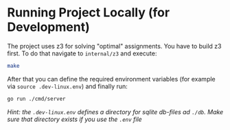 # Running Project Locally (for Development) 

The project uses z3 for solving "optimal" assignments. You have to build z3 first. To do that navigate to `internal/z3` and execute:
```sh
make
```

After that you can define the required environment variables (for example via `source .dev-linux.env`) and finally run:
```sh
go run ./cmd/server
```

*Hint: the `.dev-linux.env` defines a directory for sqlite db-files ad `./db`. Make sure that directory exists if you use the `.env` file*


